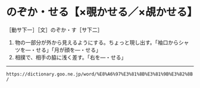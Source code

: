 # のぞか・せる【×覗かせる／×覘かせる】

［動サ下一］［文］のぞか・す［サ下二］
1. 物の一部分が外から見えるようにする。ちょっと現し出す。「袖口からシャツを―・せる」「月が顔を―・せる」
2. 相撲で、相手の脇に浅く差す。「右を―・せる」

---
`https://dictionary.goo.ne.jp/word/%E8%A6%97%E3%81%8B%E3%81%9B%E3%82%8B/`